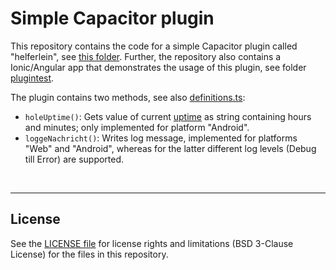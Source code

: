 # Simple Capacitor plugin #

This repository contains the code for a simple Capacitor plugin called "helferlein", see [this folder](helferlein).
Further, the repository also contains a Ionic/Angular app that demonstrates the usage of this plugin, see folder [plugintest](plugintest).

The plugin contains two methods, see also [definitions.ts](helferlein/src/definitions.ts):
* `holeUptime()`: Gets value of current [uptime](https://en.wikipedia.org/wiki/Uptime) as string containing hours and minutes; only implemented for platform "Android".
* `loggeNachricht()`: Writes log message, implemented for platforms "Web" and "Android", whereas for the latter different log levels (Debug till Error) are supported.

<br>

----
## License ##

See the [LICENSE file](LICENSE.md) for license rights and limitations (BSD 3-Clause License)
for the files in this repository.

